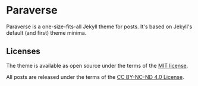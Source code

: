 # Paraverse

Paraverse is a one-size-fits-all Jekyll theme for posts.
It's based on Jekyll's default (and first) theme minima.

## Licenses

The theme is available as open source under the terms of the [MIT license](LICENSE).

All posts are released under the terms of the [CC BY-NC-ND 4.0 License](https://creativecommons.org/licenses/by-nc-nd/4.0/).
